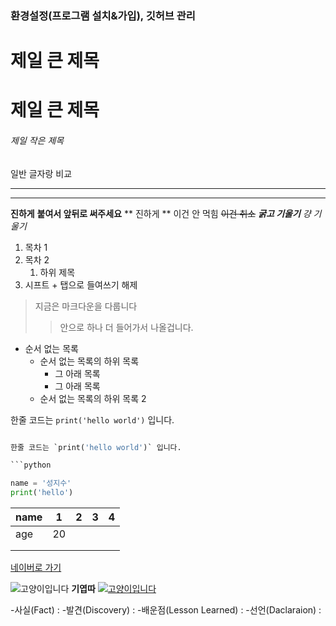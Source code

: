 ### 환경설정(프로그램 설치&가입), 깃허브 관리

# 제일 큰 제목 
<h1>제일 큰 제목</h1>

###### 제일 작은 제목
일반 글자랑 비교

--- 
***

__진하게__
**붙여서 앞뒤로 써주세요**
** 진하게 ** 이건 안 먹힘
~~이건 취소~~
***굵고 기울기***
*걍 기울기*

1. 목차 1
2. 목차 2
     1. 하위 제목
3. 시프트 + 탭으로 들여쓰기 해제

> 지금은 마크다운을 다룹니다
>> 안으로 하나 더 들어가서 나올겁니다.
>

- 순서 없는 목록
  - 순서 없는 목록의 하위 목록
    - 그 아래 목록
    - 그 아래 목록
  - 순서 없는 목록의 하위 목록 2
 
한줄 코드는 `print('hello world')` 입니다.

```python

한줄 코드는 `print('hello world')` 입니다.

```python

name = '성지수'
print('hello')
```

| name  | 1  | 2 | 3 | 4 |
|-------|----|---|---|---|
| age   | 20 |   |   |   |
|       |    |   |   |   |
|       |    |   |   |   |

[네이버로 가기](https://www.naver.com/)

![고양이입니다](https://i.imgur.com/ntr1vY2.png)
**기엽따**
[![고양이입니다](https://i.imgur.com/ntr1vY2.png)](https://www.naver.com/)


-사실(Fact) : 
-발견(Discovery) :
-배운점(Lesson Learned) :
-선언(Daclaraion) :
